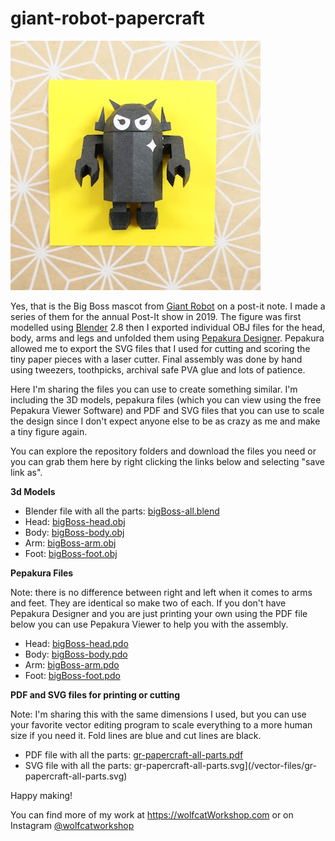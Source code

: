 # giant-robot-papercraft

![big boss](/images/giantRobot-papercraft.jpg)


Yes, that is the Big Boss mascot from [Giant Robot](https://www.giantrobot.com/) on a post-it note. I made 
a series of them for the annual Post-It show in 2019. The figure was first modelled using [Blender](https://www.blender.org/) 2.8 
then I exported individual OBJ files for the head, body, arms and legs and unfolded them using [Pepakura Designer](https://tamasoft.co.jp/pepakura-en/). Pepakura allowed me to export the SVG files that I used for cutting and scoring the tiny
paper pieces with a laser cutter. Final assembly was done by hand using tweezers, toothpicks, archival safe PVA glue and lots
of patience. 

Here I'm sharing the files you can use to create something similar. I'm including the 3D models, pepakura files (which you can view using the free Pepakura Viewer Software) and PDF and SVG files that you can use to scale the design since I don't expect anyone else to be as crazy as me and make a tiny figure again. 

You can explore the repository folders and download the files you need or you can grab them here by right clicking the links below and selecting "save link as".

**3d Models**

* Blender file with all the parts: [bigBoss-all.blend](/3d-models/bigBoss-all.blend)
* Head: [bigBoss-head.obj](/3d-models/bigBoss-head.obj)
* Body: [bigBoss-body.obj](/3d-models/bigBoss-body.obj)
* Arm: [bigBoss-arm.obj](/3d-models/bigBoss-arm.obj)
* Foot: [bigBoss-foot.obj](/3d-models/bigBoss-foot.obj)

**Pepakura Files**

Note: there is no difference between right and left when it comes to arms and feet. They are identical so make two of each. If you don't have Pepakura Designer and you are just printing your own using the PDF file below you can use Pepakura Viewer to help you with the assembly. 

* Head: [bigBoss-head.pdo](/pepakura-files/bigBoss-head.pdo)
* Body: [bigBoss-body.pdo](/pepakura-files/bigBoss-body.pdo)
* Arm: [bigBoss-arm.pdo](/pepakura-files/bigBoss-arm.pdo)
* Foot: [bigBoss-foot.pdo](/pepakura-files/bigBoss-foot.pdo)

**PDF and SVG files for printing or cutting**

Note: I'm sharing this with the same dimensions I used, but you can use your favorite vector editing program to scale everything to a more human size if you need it. Fold lines are blue and cut lines are black. 

* PDF file with all the parts:  [gr-papercraft-all-parts.pdf](/vector-files/gr-papercraft-all-parts.pdf)
* SVG file with all the parts:  gr-papercraft-all-parts.svg](/vector-files/gr-papercraft-all-parts.svg)

Happy making!

You can find more of my work at https://wolfcatWorkshop.com or on Instagram [@wolfcatworkshop](https://www.instagram.com/wolfcatworkshop/)
